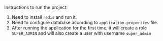 Instructions to run the project:
1. Need to install `redis` and run it.
2. Need to configure database according to `application.properties` file.
3. After running the application for the first time, it will create a role `SUPER_ADMIN` and will also create a user with username `super_admin`
